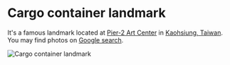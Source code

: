 # Cargo container landmark

It's a famous landmark located at [Pier-2 Art Center](https://en.wikipedia.org/wiki/Pier-2_Art_Center) in [Kaohsiung, Taiwan](https://www.google.com.tw/maps?q=%E9%AB%98%E9%9B%84&um=1&ie=UTF-8&sa=X&ved=0ahUKEwir68G8zfDbAhXIWbwKHWG5CJQQ_AUICigB). You may find photos on [Google search](https://www.google.com.tw/search?q=%E9%A7%81%E4%BA%8C+%E8%B2%A8%E6%AB%83+%E8%A3%9D%E9%A3%BE&tbm=isch&source=iu&ictx=1&fir=4VWenL1rMYjyKM%253A%252Ctlrr7ws5w86UQM%252C_&usg=__SVQun43UBh1rdkMH-LLsJhRXeRE%3D&sa=X&ved=0ahUKEwi88LzCgezbAhWbdd4KHc9PBh0Q9QEIPDAE#imgdii=omWuJfreyyw8sM:&imgrc=4VWenL1rMYjyKM:).

![Cargo container landmark](https://cdn.thingiverse.com/renders/8e/e9/0a/b5/79/ce85747c3ea504d0543c5b35c3f2dff0_preview_featured.jpg)

